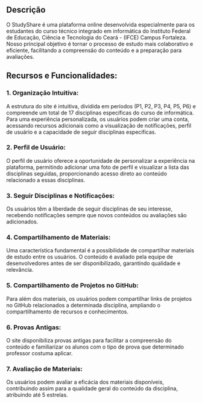 <h2>Descrição</h2>

O StudyShare é uma plataforma online desenvolvida especialmente para os estudantes do curso técnico integrado em informática do Instituto Federal de Educação, Ciência e Tecnologia do Ceará - (IFCE) Campus Fortaleza. Nosso principal objetivo é tornar o processo de estudo mais colaborativo e eficiente, facilitando a compreensão do conteúdo e a preparação para avaliações.

<h2>Recursos e Funcionalidades:</h2>

<h3>1. Organização Intuitiva:</h3>
   A estrutura do site é intuitiva, dividida em períodos (P1, P2, P3, P4, P5, P6) e compreende um total de 17 disciplinas específicas do curso de informática. Para uma experiência personalizada, os usuários podem criar uma conta, acessando recursos adicionais como a visualização de notificações, perfil de usuário e a capacidade de seguir disciplinas específicas.

<h3>2. Perfil de Usuário:</h3>
   O perfil de usuário oferece a oportunidade de personalizar a experiência na plataforma, permitindo adicionar uma foto de perfil e visualizar a lista das disciplinas seguidas, proporcionando acesso direto ao conteúdo relacionado a essas disciplinas.

<h3>3. Seguir Disciplinas e Notificações:</h3>
   Os usuários têm a liberdade de seguir disciplinas de seu interesse, recebendo notificações sempre que novos conteúdos ou avaliações são adicionados.

<h3>4. Compartilhamento de Materiais:</h3>
   Uma característica fundamental é a possibilidade de compartilhar materiais de estudo entre os usuários. O conteúdo é avaliado pela equipe de desenvolvedores antes de ser disponibilizado, garantindo qualidade e relevância.

<h3>5. Compartilhamento de Projetos no GitHub:</h3>
   Para além dos materiais, os usuários podem compartilhar links de projetos no GitHub relacionados a determinada disciplina, ampliando o compartilhamento de recursos e conhecimentos.

<h3>6. Provas Antigas:</h3>
   O site disponibiliza provas antigas para facilitar a compreensão do conteúdo e familiarizar os alunos com o tipo de prova que determinado professor costuma aplicar.

<h3>7. Avaliação de Materiais:</h3>
   Os usuários podem avaliar a eficácia dos materiais disponíveis, contribuindo assim para a qualidade geral do conteúdo da disciplina, atribuindo até 5 estrelas.
